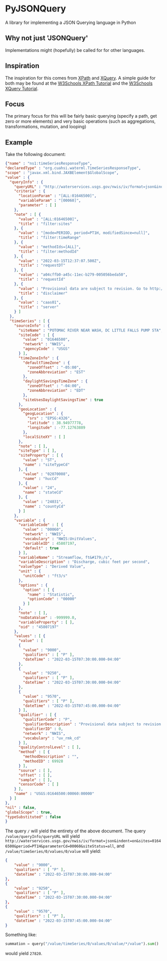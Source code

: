 # PyJSONQuery
A library for implementing a JSON Querying language in Python

## Why not just 'JSONQuery'

Implementations might (hopefully) be called for for other languages.

## Inspiration

The inspiration for this comes from [XPath](https://www.w3.org/TR/xpath-31/) and [XQuery](https://www.w3.org/TR/xquery-31/). 
A simple guide for both may be found at the [W3Schools XPath Tutorial](https://www.w3schools.com/xml/xpath_intro.asp) and the [W3Schools XQuery Tutorial](https://www.w3schools.com/xml/xquery_intro.asp).

## Focus

The primary focus for this will be fairly basic querying (specify a path, get zero or more elements) and very basic operations (such as aggregations, transformations, mutation, and looping)

## Example

Take the following document:

```json
{"name" : "ns1:timeSeriesResponseType",
"declaredType" : "org.cuahsi.waterml.TimeSeriesResponseType",
"scope" : "javax.xml.bind.JAXBElement$GlobalScope",
"value" : {
  "queryInfo" : {
    "queryURL" : "http://waterservices.usgs.gov/nwis/iv/format=json&indent=on&sites=01646500&period=PT1H&parameterCd=00060&siteStatus=all",
    "criteria" : {
      "locationParam" : "[ALL:01646500]",
      "variableParam" : "[00060]",
      "parameter" : [ ]
    },
    "note" : [ {
      "value" : "[ALL:01646500]",
      "title" : "filter:sites"
    }, {
      "value" : "[mode=PERIOD, period=PT1H, modifiedSince=null]",
      "title" : "filter:timeRange"
    }, {
      "value" : "methodIds=[ALL]",
      "title" : "filter:methodId"
    }, {
      "value" : "2022-03-15T12:37:07.500Z",
      "title" : "requestDT"
    }, {
      "value" : "a04cffb0-a45c-11ec-b279-005056beda50",
      "title" : "requestId"
    }, {
      "value" : "Provisional data are subject to revision. Go to http://waterdata.usgs.gov/nwis/help/?provisional for more information.",
      "title" : "disclaimer"
    }, {
      "value" : "caas01",
      "title" : "server"
    } ]
  },
  "timeSeries" : [ {
    "sourceInfo" : {
      "siteName" : "POTOMAC RIVER NEAR WASH, DC LITTLE FALLS PUMP STA",
      "siteCode" : [ {
        "value" : "01646500",
        "network" : "NWIS",
        "agencyCode" : "USGS"
      } ],
      "timeZoneInfo" : {
        "defaultTimeZone" : {
          "zoneOffset" : "-05:00",
          "zoneAbbreviation" : "EST"
        },
        "daylightSavingsTimeZone" : {
          "zoneOffset" : "-04:00",
          "zoneAbbreviation" : "EDT"
        },
        "siteUsesDaylightSavingsTime" : true
      },
      "geoLocation" : {
        "geogLocation" : {
          "srs" : "EPSG:4326",
          "latitude" : 38.94977778,
          "longitude" : -77.12763889
        },
        "localSiteXY" : [ ]
      },
      "note" : [ ],
      "siteType" : [ ],
      "siteProperty" : [ {
        "value" : "ST",
        "name" : "siteTypeCd"
      }, {
        "value" : "02070008",
        "name" : "hucCd"
      }, {
        "value" : "24",
        "name" : "stateCd"
      }, {
        "value" : "24031",
        "name" : "countyCd"
      } ]
    },
    "variable" : {
      "variableCode" : [ {
        "value" : "00060",
        "network" : "NWIS",
        "vocabulary" : "NWIS:UnitValues",
        "variableID" : 45807197,
        "default" : true
      } ],
      "variableName" : "Streamflow, ft&#179;/s",
      "variableDescription" : "Discharge, cubic feet per second",
      "valueType" : "Derived Value",
      "unit" : {
        "unitCode" : "ft3/s"
      },
      "options" : {
        "option" : [ {
          "name" : "Statistic",
          "optionCode" : "00000"
        } ]
      },
      "note" : [ ],
      "noDataValue" : -999999.0,
      "variableProperty" : [ ],
      "oid" : "45807197"
    },
    "values" : [ {
      "value" : [
      {      
        "value" : "9000",
        "qualifiers" : [ "P" ],
        "dateTime" : "2022-03-15T07:30:00.000-04:00"
      },
      {      
        "value" : "9250",
        "qualifiers" : [ "P" ],
        "dateTime" : "2022-03-15T07:30:00.000-04:00"
      },
      {
        "value" : "9570",
        "qualifiers" : [ "P" ],
        "dateTime" : "2022-03-15T07:45:00.000-04:00"
      } ],
      "qualifier" : [ {
        "qualifierCode" : "P",
        "qualifierDescription" : "Provisional data subject to revision.",
        "qualifierID" : 0,
        "network" : "NWIS",
        "vocabulary" : "uv_rmk_cd"
      } ],
      "qualityControlLevel" : [ ],
      "method" : [ {
        "methodDescription" : "",
        "methodID" : 69928
      } ],
      "source" : [ ],
      "offset" : [ ],
      "sample" : [ ],
      "censorCode" : [ ]
    } ],
    "name" : "USGS:01646500:00060:00000"
  } ]
},
"nil" : false,
"globalScope" : true,
"typeSubstituted" : false
}
```

The query `/` will yield the entirety of the above document. The query `/value/queryInfo/queryURL` will yield `http://waterservices.usgs.gov/nwis/iv/format=json&indent=on&sites=01646500&period=PT1H&parameterCd=00060&siteStatus=all`, and `/value/timeSeries/0/values/0/value` will yield:

```json
{      
    "value" : "9000",
    "qualifiers" : [ "P" ],
    "dateTime" : "2022-03-15T07:30:00.000-04:00"
},
{      
    "value" : "9250",
    "qualifiers" : [ "P" ],
    "dateTime" : "2022-03-15T07:30:00.000-04:00"
},
{
    "value" : "9570",
    "qualifiers" : [ "P" ],
    "dateTime" : "2022-03-15T07:45:00.000-04:00"
}
```

Something like:

```python
summation = query("/value/timeSeries/0/values/0/value/*/value").sum()
```

would yield `27820`.
